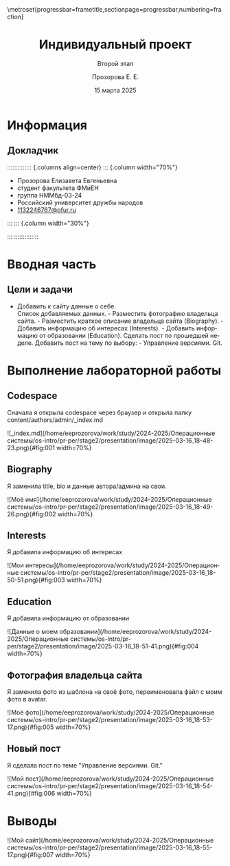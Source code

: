 ﻿---
## Front matter
lang: ru-RU
title: "Индивидуальный проект"
subtitle: "Второй этап"
author: 
  - Прозорова Е. Е.
institute:
  - Российский университет дружбы народов, Москва, Россия
date: 15 марта 2025

## i18n babel
babel-lang: russian
babel-otherlangs: english

## Formatting pdf
toc: false
toc-title: Содержание
slide_level: 2
aspectratio: 169
section-titles: true
theme: metropolis
header-includes:
 - \metroset{progressbar=frametitle,sectionpage=progressbar,numbering=fraction}
---

# Информация

## Докладчик

:::::::::::::: {.columns align=center}
::: {.column width="70%"}

  * Прозорова Елизавета Евгеньевна
  * студент факультета ФМиЕН
  * группа НММбд-03-24
  * Российский университет дружбы народов
  * [1132246767@pfur.ru](mailto:1132246767@pfur.ru)
 

:::
::: {.column width="30%"}


:::
::::::::::::::

# Вводная часть

## Цели и задачи

-   Добавить к сайту данные о себе.    
   Список добавляемых данных.
        -   Разместить фотографию владельца сайта.
        -   Разместить краткое описание владельца сайта (Biography).
        -   Добавить информацию об интересах (Interests).
        -   Добавить информацию от образовании (Education).
    Сделать пост по прошедшей неделе.
    Добавить пост на тему по выбору:
        -   Управление версиями. Git.

# Выполнение лабораторной работы

##  Codespace

Сначала я открыла codespace через браузер и открыла папку content/authors/admin/_index.md

![_index.md](/home/eeprozorova/work/study/2024-2025/Операционные системы/os-intro/pr-per/stage2/presentation/image/2025-03-16_18-48-23.png){#fig:001 width=70%}

## Biography

Я заменила title, bio и данные автора/админа на свои.

![Моё имя](/home/eeprozorova/work/study/2024-2025/Операционные системы/os-intro/pr-per/stage2/presentation/image/2025-03-16_18-49-26.png){#fig:002 width=70%}

## Interests

Я добавила информацию об интересах 

![Мои интересы](/home/eeprozorova/work/study/2024-2025/Операционные системы/os-intro/pr-per/stage2/presentation/image/2025-03-16_18-50-51.png){#fig:003 width=70%}

## Education

Я добавила информацию от образовании 

![Данные о моем образовании](/home/eeprozorova/work/study/2024-2025/Операционные системы/os-intro/pr-per/stage2/presentation/image/2025-03-16_18-51-41.png){#fig:004 width=70%}

## Фотография владельца сайта

Я заменила фото из шаблона на своё фото, переименовала файл с моим фото в avatar.

![Моё фото](/home/eeprozorova/work/study/2024-2025/Операционные системы/os-intro/pr-per/stage2/presentation/image/2025-03-16_18-53-17.png){#fig:005 width=70%}

##  Новый пост

Я сделала пост по теме "Управление версиями. Git."

![Мой пост](/home/eeprozorova/work/study/2024-2025/Операционные системы/os-intro/pr-per/stage2/presentation/image/2025-03-16_18-54-41.png){#fig:006 width=70%}

# Выводы

![Мой сайт](/home/eeprozorova/work/study/2024-2025/Операционные системы/os-intro/pr-per/stage2/presentation/image/2025-03-16_18-55-17.png){#fig:007 width=70%}

